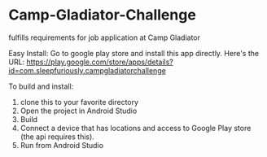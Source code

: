 # Camp-Gladiator-Challenge
fulfills requirements for job application at Camp Gladiator

Easy Install:
  Go to google play store and install this app directly.  Here's the URL: https://play.google.com/store/apps/details?id=com.sleepfuriously.campgladiatorchallenge

To build and install:
  1. clone this to your favorite directory
  2. Open the project in Android Studio
  3. Build
  4. Connect a device that has locations and access to Google Play store (the api requires this).
  5. Run from Android Studio
